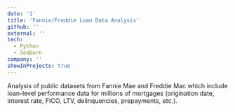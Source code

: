 ```yaml
---
date: '1'
title: 'Fannie/Freddie Loan Data Analysis'
github: ''
external: ''
tech:
  - Python
  - Seaborn
company: ''
showInProjects: true
---
```


Analysis of public datasets from Fannie Mae and Freddie Mac which include loan-level performance data for millions of mortgages (origination date, interest rate, FICO, LTV, delinquencies, prepayments, etc.).
